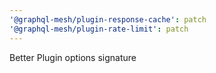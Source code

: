 ```yaml
---
'@graphql-mesh/plugin-response-cache': patch
'@graphql-mesh/plugin-rate-limit': patch
---
```


Better Plugin options signature
